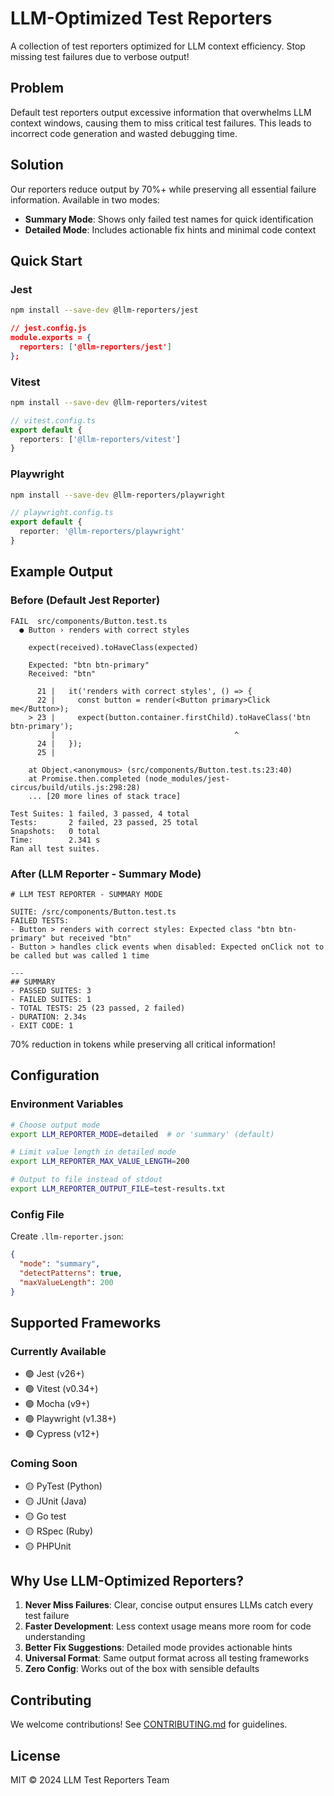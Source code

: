 # LLM-Optimized Test Reporters

A collection of test reporters optimized for LLM context efficiency. Stop missing test failures due to verbose output!

## Problem

Default test reporters output excessive information that overwhelms LLM context windows, causing them to miss critical test failures. This leads to incorrect code generation and wasted debugging time.

## Solution

Our reporters reduce output by 70%+ while preserving all essential failure information. Available in two modes:

- **Summary Mode**: Shows only failed test names for quick identification
- **Detailed Mode**: Includes actionable fix hints and minimal code context

## Quick Start

### Jest

```bash
npm install --save-dev @llm-reporters/jest
```

```json
// jest.config.js
module.exports = {
  reporters: ['@llm-reporters/jest']
};
```

### Vitest

```bash
npm install --save-dev @llm-reporters/vitest
```

```typescript
// vitest.config.ts
export default {
  reporters: ['@llm-reporters/vitest']
}
```

### Playwright

```bash
npm install --save-dev @llm-reporters/playwright
```

```typescript
// playwright.config.ts
export default {
  reporter: '@llm-reporters/playwright'
}
```

## Example Output

### Before (Default Jest Reporter)
```
FAIL  src/components/Button.test.ts
  ● Button › renders with correct styles

    expect(received).toHaveClass(expected)

    Expected: "btn btn-primary"
    Received: "btn"

      21 |   it('renders with correct styles', () => {
      22 |     const button = render(<Button primary>Click me</Button>);
    > 23 |     expect(button.container.firstChild).toHaveClass('btn btn-primary');
         |                                        ^
      24 |   });
      25 | 

    at Object.<anonymous> (src/components/Button.test.ts:23:40)
    at Promise.then.completed (node_modules/jest-circus/build/utils.js:298:28)
    ... [20 more lines of stack trace]

Test Suites: 1 failed, 3 passed, 4 total
Tests:       2 failed, 23 passed, 25 total
Snapshots:   0 total
Time:        2.341 s
Ran all test suites.
```

### After (LLM Reporter - Summary Mode)
```
# LLM TEST REPORTER - SUMMARY MODE

SUITE: /src/components/Button.test.ts
FAILED TESTS:
- Button > renders with correct styles: Expected class "btn btn-primary" but received "btn"
- Button > handles click events when disabled: Expected onClick not to be called but was called 1 time

---
## SUMMARY
- PASSED SUITES: 3
- FAILED SUITES: 1
- TOTAL TESTS: 25 (23 passed, 2 failed)
- DURATION: 2.34s
- EXIT CODE: 1
```

70% reduction in tokens while preserving all critical information!

## Configuration

### Environment Variables

```bash
# Choose output mode
export LLM_REPORTER_MODE=detailed  # or 'summary' (default)

# Limit value length in detailed mode
export LLM_REPORTER_MAX_VALUE_LENGTH=200

# Output to file instead of stdout
export LLM_REPORTER_OUTPUT_FILE=test-results.txt
```

### Config File

Create `.llm-reporter.json`:

```json
{
  "mode": "summary",
  "detectPatterns": true,
  "maxValueLength": 200
}
```

## Supported Frameworks

### Currently Available
- 🟢 Jest (v26+)
- 🟢 Vitest (v0.34+)
- 🟢 Mocha (v9+)
- 🟢 Playwright (v1.38+)
- 🟢 Cypress (v12+)

### Coming Soon
- 🟡 PyTest (Python)
- 🟡 JUnit (Java)
- 🟡 Go test
- 🟡 RSpec (Ruby)
- 🟡 PHPUnit

## Why Use LLM-Optimized Reporters?

1. **Never Miss Failures**: Clear, concise output ensures LLMs catch every test failure
2. **Faster Development**: Less context usage means more room for code understanding
3. **Better Fix Suggestions**: Detailed mode provides actionable hints
4. **Universal Format**: Same output format across all testing frameworks
5. **Zero Config**: Works out of the box with sensible defaults

## Contributing

We welcome contributions! See [CONTRIBUTING.md](./CONTRIBUTING.md) for guidelines.

## License

MIT © 2024 LLM Test Reporters Team